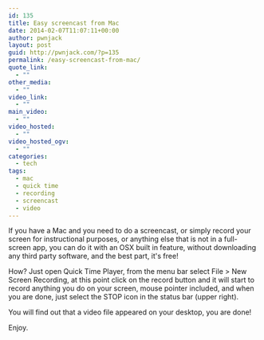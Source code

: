 ```yaml
---
id: 135
title: Easy screencast from Mac
date: 2014-02-07T11:07:11+00:00
author: pwnjack
layout: post
guid: http://pwnjack.com/?p=135
permalink: /easy-screencast-from-mac/
quote_link:
  - ""
other_media:
  - ""
video_link:
  - ""
main_video:
  - ""
video_hosted:
  - ""
video_hosted_ogv:
  - ""
categories:
  - tech
tags:
  - mac
  - quick time
  - recording
  - screencast
  - video
---
```

If you have a Mac and you need to do a screencast, or simply record your screen for instructional purposes, or anything else that is not in a full-screen app, you can do it with an OSX built in feature, without downloading any third party software, and the best part, it's free!

How? Just open Quick Time Player, from the menu bar select File > New Screen Recording, at this point click on the record button and it will start to record anything you do on your screen, mouse pointer included, and when you are done, just select the STOP icon in the status bar (upper right).

You will find out that a video file appeared on your desktop, you are done!

Enjoy.